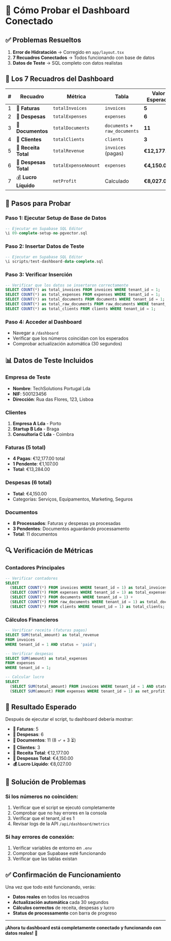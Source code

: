 # 🧪 **Cómo Probar el Dashboard Conectado**

## ✅ **Problemas Resueltos**

1. **Error de Hidratación** → Corregido en `app/layout.tsx`
2. **7 Recuadros Conectados** → Todos funcionando con base de datos
3. **Datos de Teste** → SQL completo con datos realistas

## 🎯 **Los 7 Recuadros del Dashboard**

| # | Recuadro | Métrica | Tabla | Valor Esperado |
|---|----------|---------|-------|----------------|
| 1 | 🧾 **Faturas** | `totalInvoices` | `invoices` | **5** |
| 2 | 💸 **Despesas** | `totalExpenses` | `expenses` | **6** |
| 3 | 📄 **Documentos** | `totalDocuments` | `documents` + `raw_documents` | **11** |
| 4 | 👥 **Clientes** | `totalClients` | `clients` | **3** |
| 5 | 💚 **Receita Total** | `totalRevenue` | `invoices` (pagas) | **€12,177.00** |
| 6 | 🔴 **Despesas Total** | `totalExpenseAmount` | `expenses` | **€4,150.00** |
| 7 | 💰 **Lucro Líquido** | `netProfit` | Calculado | **€8,027.00** |

## 🚀 **Pasos para Probar**

### **Paso 1: Ejecutar Setup de Base de Datos**
```sql
-- Ejecutar en Supabase SQL Editor
\i 09-complete-setup-no-pgvector.sql
```

### **Paso 2: Insertar Datos de Teste**
```sql
-- Ejecutar en Supabase SQL Editor
\i scripts/test-dashboard-data-complete.sql
```

### **Paso 3: Verificar Inserción**
```sql
-- Verificar que los datos se insertaron correctamente
SELECT COUNT(*) as total_invoices FROM invoices WHERE tenant_id = 1;
SELECT COUNT(*) as total_expenses FROM expenses WHERE tenant_id = 1;
SELECT COUNT(*) as total_documents FROM documents WHERE tenant_id = 1;
SELECT COUNT(*) as total_raw_documents FROM raw_documents WHERE tenant_id = 1;
SELECT COUNT(*) as total_clients FROM clients WHERE tenant_id = 1;
```

### **Paso 4: Acceder al Dashboard**
- Navegar a `/dashboard`
- Verificar que los números coincidan con los esperados
- Comprobar actualización automática (30 segundos)

## 📊 **Datos de Teste Incluidos**

### **Empresa de Teste**
- **Nombre**: TechSolutions Portugal Lda
- **NIF**: 500123456
- **Dirección**: Rua das Flores, 123, Lisboa

### **Clientes**
1. **Empresa A Lda** - Porto
2. **Startup B Lda** - Braga  
3. **Consultoria C Lda** - Coimbra

### **Faturas (5 total)**
- **4 Pagas**: €12,177.00 total
- **1 Pendente**: €1,107.00
- **Total**: €13,284.00

### **Despesas (6 total)**
- **Total**: €4,150.00
- Categorías: Serviços, Equipamentos, Marketing, Seguros

### **Documentos**
- **8 Processados**: Faturas y despesas ya procesadas
- **3 Pendentes**: Documentos aguardando processamento
- **Total**: 11 documentos

## 🔍 **Verificación de Métricas**

### **Contadores Principales**
```sql
-- Verificar contadores
SELECT 
  (SELECT COUNT(*) FROM invoices WHERE tenant_id = 1) as total_invoices,
  (SELECT COUNT(*) FROM expenses WHERE tenant_id = 1) as total_expenses,
  (SELECT COUNT(*) FROM documents WHERE tenant_id = 1) + 
  (SELECT COUNT(*) FROM raw_documents WHERE tenant_id = 1) as total_documents,
  (SELECT COUNT(*) FROM clients WHERE tenant_id = 1) as total_clients;
```

### **Cálculos Financieros**
```sql
-- Verificar receita (faturas pagas)
SELECT SUM(total_amount) as total_revenue 
FROM invoices 
WHERE tenant_id = 1 AND status = 'paid';

-- Verificar despesas
SELECT SUM(amount) as total_expenses 
FROM expenses 
WHERE tenant_id = 1;

-- Calcular lucro
SELECT 
  (SELECT SUM(total_amount) FROM invoices WHERE tenant_id = 1 AND status = 'paid') -
  (SELECT SUM(amount) FROM expenses WHERE tenant_id = 1) as net_profit;
```

## 🎉 **Resultado Esperado**

Después de ejecutar el script, tu dashboard debería mostrar:

- **🧾 Faturas**: 5
- **💸 Despesas**: 6  
- **📄 Documentos**: 11 (8 ✓ + 3 ⏳)
- **👥 Clientes**: 3
- **💚 Receita Total**: €12,177.00
- **🔴 Despesas Total**: €4,150.00
- **💰 Lucro Líquido**: €8,027.00

## 🚨 **Solución de Problemas**

### **Si los números no coinciden:**
1. Verificar que el script se ejecutó completamente
2. Comprobar que no hay errores en la consola
3. Verificar que el tenant_id es 1
4. Revisar logs de la API `/api/dashboard/metrics`

### **Si hay errores de conexión:**
1. Verificar variables de entorno en `.env`
2. Comprobar que Supabase esté funcionando
3. Verificar que las tablas existan

## ✅ **Confirmación de Funcionamiento**

Una vez que todo esté funcionando, verás:
- **Datos reales** en todos los recuadros
- **Actualización automática** cada 30 segundos
- **Cálculos correctos** de receita, despesas y lucro
- **Status de processamento** con barra de progreso

---

**¡Ahora tu dashboard está completamente conectado y funcionando con datos reales!** 🚀
